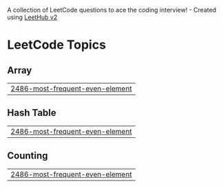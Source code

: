 A collection of LeetCode questions to ace the coding interview! - Created using [LeetHub v2](https://github.com/arunbhardwaj/LeetHub-2.0)
<!---LeetCode Topics Start-->
# LeetCode Topics
## Array
|  |
| ------- |
| [2486-most-frequent-even-element](https://github.com/22P31A0444/Leetcode-Solutions/tree/master/2486-most-frequent-even-element) |
## Hash Table
|  |
| ------- |
| [2486-most-frequent-even-element](https://github.com/22P31A0444/Leetcode-Solutions/tree/master/2486-most-frequent-even-element) |
## Counting
|  |
| ------- |
| [2486-most-frequent-even-element](https://github.com/22P31A0444/Leetcode-Solutions/tree/master/2486-most-frequent-even-element) |
<!---LeetCode Topics End-->